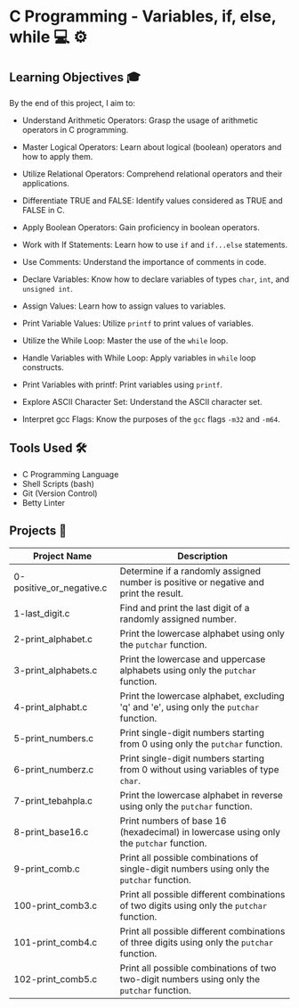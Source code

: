 # C Programming - Variables, if, else, while :computer: :gear:

## Learning Objectives :mortar_board:

By the end of this project, I aim to:

- Understand Arithmetic Operators: Grasp the usage of arithmetic operators in C programming.
  
- Master Logical Operators: Learn about logical (boolean) operators and how to apply them.
  
- Utilize Relational Operators: Comprehend relational operators and their applications.
  
- Differentiate TRUE and FALSE: Identify values considered as TRUE and FALSE in C.
  
- Apply Boolean Operators: Gain proficiency in boolean operators.
  
- Work with If Statements: Learn how to use `if` and `if...else` statements.
  
- Use Comments: Understand the importance of comments in code.
  
- Declare Variables: Know how to declare variables of types `char`, `int`, and `unsigned int`.
  
- Assign Values: Learn how to assign values to variables.
  
- Print Variable Values: Utilize `printf` to print values of variables.
  
- Utilize the While Loop: Master the use of the `while` loop.
  
- Handle Variables with While Loop: Apply variables in `while` loop constructs.
  
- Print Variables with printf: Print variables using `printf`.
  
- Explore ASCII Character Set: Understand the ASCII character set.
  
- Interpret gcc Flags: Know the purposes of the `gcc` flags `-m32` and `-m64`.

## Tools Used :hammer_and_wrench:

- C Programming Language
- Shell Scripts (bash)
- Git (Version Control)
- Betty Linter

## Projects :file_folder:

| Project Name         | Description                                                                                           |
| -------------------- | ----------------------------------------------------------------------------------------------------- |
| 0-positive_or_negative.c       | Determine if a randomly assigned number is positive or negative and print the result.        |
| 1-last_digit.c                | Find and print the last digit of a randomly assigned number.                                          |
| 2-print_alphabet.c            | Print the lowercase alphabet using only the `putchar` function.                                        |
| 3-print_alphabets.c           | Print the lowercase and uppercase alphabets using only the `putchar` function.                       |
| 4-print_alphabt.c             | Print the lowercase alphabet, excluding 'q' and 'e', using only the `putchar` function.               |
| 5-print_numbers.c             | Print single-digit numbers starting from 0 using only the `putchar` function.                          |
| 6-print_numberz.c             | Print single-digit numbers starting from 0 without using variables of type `char`.                    |
| 7-print_tebahpla.c            | Print the lowercase alphabet in reverse using only the `putchar` function.                              |
| 8-print_base16.c              | Print numbers of base 16 (hexadecimal) in lowercase using only the `putchar` function.                |
| 9-print_comb.c                | Print all possible combinations of single-digit numbers using only the `putchar` function.             |
| 100-print_comb3.c             | Print all possible different combinations of two digits using only the `putchar` function.            |
| 101-print_comb4.c             | Print all possible different combinations of three digits using only the `putchar` function.          |
| 102-print_comb5.c             | Print all possible combinations of two two-digit numbers using only the `putchar` function.          |
